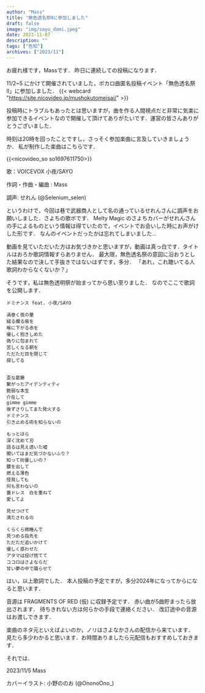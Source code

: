 ```yaml
---
author: "Mass"
title: "無色透名祭Ⅱに参加しました"
draft: false
image: "img/sayo_domi.jpeg"
date: 2023-11-07
description: ""
tags: ["告知"]
archives: ["2023/11"]
---
```


お疲れ様です，Massです．
昨日に連続しての投稿になります．

11/2~5 にかけて開催されていました，ボカロ曲匿名投稿イベント「無色透名祭Ⅱ」に参加しました．
{{< webcard "https://site.nicovideo.jp/mushokutomeisai/" >}}

投稿時にトラブルもあったとは思いますが，曲を作る人間視点だと非常に気楽に参加できるイベントなので開催して頂けてありがたいです．運営の皆さんありがとうございました．

時刻は20時を回ったことですし，さっそく参加楽曲に言及していきましょうか．
私が制作した楽曲はこちらです．

{{<nicovideo_so so1697611750>}}

歌：VOICEVOX 小夜/SAYO

作詞・作曲・編曲 : Mass

調声: せれん (@SeIenium_selen)

というわけで，今回は巷で武器商人として名の通っているせれんさんに調声をお願いしました．さよちの歌ボです．
Melty Magic のさよちカバーがせれんさんの手によるものという情報は得ていたので，イベントでお会いした時にお声がけした形です．
なんのイベントだったかは忘れてしまいました... 

動画を見ていただいた方はお気づきかと思いますが，動画は真っ白です．タイトルはおろか歌詞情報すらありません．
最大限，無色透名祭の意図に沿おうとした結果なので決して手抜きではないはずです，多分．
「あれ，これ聴いてる人歌詞わからなくないか？」

そうです，私は無色透明祭が始まってから思い至りました．
なのでここで歌詞を公開します．

```
ドミナンス feat. 小夜/SAYO

渦巻く夜の暈
縋る爛る痕を
喉に下がる赤を
優しく抱きしめた
偽りに包まれて
苦しくなる朝を
ただただ目を閉じて
探してる


歪な葛藤　
繋がったアイデンティティ
脆弱な本生
介在して
gimme gimme
後ずさりしてまた発火する
ドミナンス
引き止める術を知らないの

もっとほら
深く沈めて刃
語るは見え透いた嘘
聞いてはまだ気づかないふり？
知って尚優しいの？
膿を出して
燃える薄色
怪我しても
何も言わないの
蓋ドレス　白を重ねて
愛してよ

見せつけて
満たされるの

くらくら微睡んで
見つめる指先を
ただただ追いかけて
優しく惑わせた
アタマは投げ捨てて
ココロはさよならだ
甘い夢の中で踊らせて
```



はい，以上歌詞でした．
本人投稿の予定ですが，多分2024年になってからになると思います．

音源は FRAGMENTS OF RED (仮) に収録予定です．
赤い曲が5曲貯まったら放出されます．
待ちきれない方は何らかの手段で連絡ください．
改訂途中の音源はお渡しできます．

楽曲のネタ元といえばよいのか，ノリはさよなかさんの配信から来ています．
見たら多少わかると思います．お時間ありましたら元配信もおすすめしておきます．

それでは．

2023/11/5 Mass

カバーイラスト: 小野ののお (@OnonoOno_)